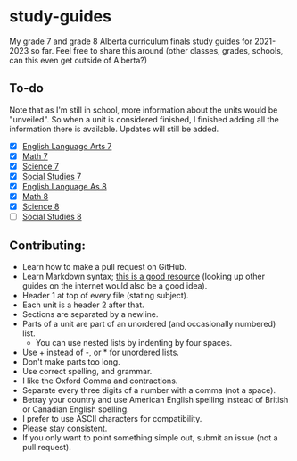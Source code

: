 # study-guides

My grade 7 and grade 8 Alberta curriculum finals study guides for 2021-2023 so far. Feel free to share this around (other classes, grades, schools, can this even get outside of Alberta?)

## To-do

Note that as I'm still in school, more information about the units would be "unveiled". So when a unit is considered finished, I finished adding all the information there is available. Updates will still be added.

+ [x] [English Language Arts 7](grade-7/english.md)
+ [x] [Math 7](grade-7/math.md)
+ [x] [Science 7](grade-7/science.md)
+ [x] [Social Studies 7](grade-7/social.md)
+ [x] [English Language As 8](grade-8/english.md)
+ [x] [Math 8](grade-8/math.md)
+ [x] [Science 8](grade-8/science.md)
+ [ ] [Social Studies 8](grade-8/social.md)

## Contributing:

+ Learn how to make a pull request on GitHub.
+ Learn Markdown syntax; [this is a good resource](https://learnxinyminutes.com/docs/markdown/) (looking up other guides on the internet would also be a good idea).
+ Header 1 at top of every file (stating subject).
+ Each unit is a header 2 after that.
+ Sections are separated by a newline.
+ Parts of a unit are part of an unordered (and occasionally numbered) list.
    + You can use nested lists by indenting by four spaces.
+ Use + instead of -, or * for unordered lists.
+ Don't make parts too long.
+ Use correct spelling, and grammar.
+ I like the Oxford Comma and contractions.
+ Separate every three digits of a number with a comma (not a space).
+ Betray your country and use American English spelling instead of British or Canadian English spelling.
+ I prefer to use ASCII characters for compatibility.
+ Please stay consistent.
+ If you only want to point something simple out, submit an issue (not a pull request).
